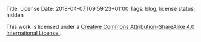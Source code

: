 Title: License
Date: 2018-04-07T09:59:23+01:00
Tags: blog, license
status: hidden

This work is licensed under a
<a rel="license" href="http://creativecommons.org/licenses/by-sa/4.0/">
Creative Commons Attribution-ShareAlike 4.0 International License
</a>.